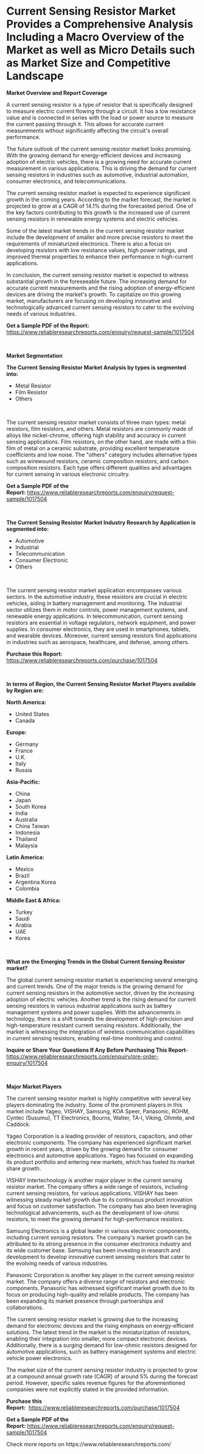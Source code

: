 <p><h1>Current Sensing Resistor Market Provides a Comprehensive Analysis Including a Macro Overview of the Market as well as Micro Details such as Market Size and Competitive Landscape</h1></p><p><strong>Market Overview and Report Coverage</strong></p>
<p><p>A current sensing resistor is a type of resistor that is specifically designed to measure electric current flowing through a circuit. It has a low resistance value and is connected in series with the load or power source to measure the current passing through it. This allows for accurate current measurements without significantly affecting the circuit's overall performance.</p><p>The future outlook of the current sensing resistor market looks promising. With the growing demand for energy-efficient devices and increasing adoption of electric vehicles, there is a growing need for accurate current measurement in various applications. This is driving the demand for current sensing resistors in industries such as automotive, industrial automation, consumer electronics, and telecommunications.</p><p>The current sensing resistor market is expected to experience significant growth in the coming years. According to the market forecast, the market is projected to grow at a CAGR of 14.1% during the forecasted period. One of the key factors contributing to this growth is the increased use of current sensing resistors in renewable energy systems and electric vehicles.</p><p>Some of the latest market trends in the current sensing resistor market include the development of smaller and more precise resistors to meet the requirements of miniaturized electronics. There is also a focus on developing resistors with low resistance values, high power ratings, and improved thermal properties to enhance their performance in high-current applications.</p><p>In conclusion, the current sensing resistor market is expected to witness substantial growth in the foreseeable future. The increasing demand for accurate current measurements and the rising adoption of energy-efficient devices are driving the market's growth. To capitalize on this growing market, manufacturers are focusing on developing innovative and technologically advanced current sensing resistors to cater to the evolving needs of various industries.</p></p>
<p><strong>Get a Sample PDF of the Report:</strong> <a href="https://www.reliableresearchreports.com/enquiry/request-sample/1017504">https://www.reliableresearchreports.com/enquiry/request-sample/1017504</a></p>
<p>&nbsp;</p>
<p><strong>Market Segmentation</strong></p>
<p><strong>The Current Sensing Resistor Market Analysis by types is segmented into:</strong></p>
<p><ul><li>Metal Resistor</li><li>Film Resistor</li><li>Others</li></ul></p>
<p>&nbsp;</p>
<p><p>The current sensing resistor market consists of three main types: metal resistors, film resistors, and others. Metal resistors are commonly made of alloys like nickel-chrome, offering high stability and accuracy in current sensing applications. Film resistors, on the other hand, are made with a thin film of metal on a ceramic substrate, providing excellent temperature coefficients and low noise. The "others" category includes alternative types such as wirewound resistors, ceramic composition resistors, and carbon composition resistors. Each type offers different qualities and advantages for current sensing in various electronic circuitry.</p></p>
<p><strong>Get a Sample PDF of the Report:</strong>&nbsp;<a href="https://www.reliableresearchreports.com/enquiry/request-sample/1017504">https://www.reliableresearchreports.com/enquiry/request-sample/1017504</a></p>
<p>&nbsp;</p>
<p><strong>The Current Sensing Resistor Market Industry Research by Application is segmented into:</strong></p>
<p><ul><li>Automotive</li><li>Industrial</li><li>Telecommunication</li><li>Consumer Electronic</li><li>Others</li></ul></p>
<p>&nbsp;</p>
<p><p>The current sensing resistor market application encompasses various sectors. In the automotive industry, these resistors are crucial in electric vehicles, aiding in battery management and monitoring. The industrial sector utilizes them in motor controls, power management systems, and renewable energy applications. In telecommunication, current sensing resistors are essential in voltage regulators, network equipment, and power supplies. In consumer electronics, they are used in smartphones, tablets, and wearable devices. Moreover, current sensing resistors find applications in industries such as aerospace, healthcare, and defense, among others.</p></p>
<p><strong>Purchase this Report:</strong>&nbsp; <a href="https://www.reliableresearchreports.com/purchase/1017504">https://www.reliableresearchreports.com/purchase/1017504</a></p>
<p>&nbsp;</p>
<p><strong>In terms of Region, the Current Sensing Resistor Market Players available by Region are:</strong></p>
<p>
    <p> <strong> North America: </strong>
        <ul>
            <li>United States</li>
            <li>Canada</li>
        </ul>
        </p> 
    <p> <strong> Europe: </strong>
        <ul>
            <li>Germany</li>
            <li>France</li>
            <li>U.K.</li>
            <li>Italy</li>
            <li>Russia</li>
        </ul>
        </p> 
    <p> <strong> Asia-Pacific: </strong>
        <ul>
            <li>China</li>
            <li>Japan</li>
            <li>South Korea</li>
            <li>India</li>
            <li>Australia</li>
            <li>China Taiwan</li>
            <li>Indonesia</li>
            <li>Thailand</li>
            <li>Malaysia</li>
        </ul>
        </p> 
    <p> <strong> Latin America: </strong>
        <ul>
            <li>Mexico</li>
            <li>Brazil</li>
            <li>Argentina Korea</li>
            <li>Colombia</li>
        </ul>
        </p> 
    <p> <strong> Middle East & Africa: </strong>
        <ul>
            <li>Turkey</li>
            <li>Saudi</li>
            <li>Arabia</li>
            <li>UAE</li>
            <li>Korea</li>
        </ul>
    </p>
    </p>
<p>&nbsp;</p>
<p><strong>What are the Emerging Trends in the Global Current Sensing Resistor market?</strong></p>
<p><p>The global current sensing resistor market is experiencing several emerging and current trends. One of the major trends is the growing demand for current sensing resistors in the automotive sector, driven by the increasing adoption of electric vehicles. Another trend is the rising demand for current sensing resistors in various industrial applications such as battery management systems and power supplies. With the advancements in technology, there is a shift towards the development of high-precision and high-temperature resistant current sensing resistors. Additionally, the market is witnessing the integration of wireless communication capabilities in current sensing resistors, enabling real-time monitoring and control.</p></p>
<p><strong>Inquire or Share Your Questions If Any Before Purchasing This Report</strong>- <a href="https://www.reliableresearchreports.com/enquiry/pre-order-enquiry/1017504">https://www.reliableresearchreports.com/enquiry/pre-order-enquiry/1017504</a></p>
<p>&nbsp;</p>
<p><strong>Major Market Players</strong></p>
<p><p>The current sensing resistor market is highly competitive with several key players dominating the industry. Some of the prominent players in this market include Yageo, VISHAY, Samsung, KOA Speer, Panasonic, ROHM, Cyntec (Susumu), TT Electronics, Bourns, Walter, TA-I, Viking, Ohmite, and Caddock.</p><p>Yageo Corporation is a leading provider of resistors, capacitors, and other electronic components. The company has experienced significant market growth in recent years, driven by the growing demand for consumer electronics and automotive applications. Yageo has focused on expanding its product portfolio and entering new markets, which has fueled its market share growth.</p><p>VISHAY Intertechnology is another major player in the current sensing resistor market. The company offers a wide range of resistors, including current sensing resistors, for various applications. VISHAY has been witnessing steady market growth due to its continuous product innovation and focus on customer satisfaction. The company has also been leveraging technological advancements, such as the development of low-ohmic resistors, to meet the growing demand for high-performance resistors.</p><p>Samsung Electronics is a global leader in various electronic components, including current sensing resistors. The company's market growth can be attributed to its strong presence in the consumer electronics industry and its wide customer base. Samsung has been investing in research and development to develop innovative current sensing resistors that cater to the evolving needs of various industries.</p><p>Panasonic Corporation is another key player in the current sensing resistor market. The company offers a diverse range of resistors and electronic components. Panasonic has witnessed significant market growth due to its focus on producing high-quality and reliable products. The company has been expanding its market presence through partnerships and collaborations.</p><p>The current sensing resistor market is growing due to the increasing demand for electronic devices and the rising emphasis on energy-efficient solutions. The latest trend in the market is the miniaturization of resistors, enabling their integration into smaller, more compact electronic devices. Additionally, there is a surging demand for low-ohmic resistors designed for automotive applications, such as battery management systems and electric vehicle power electronics.</p><p>The market size of the current sensing resistor industry is projected to grow at a compound annual growth rate (CAGR) of around 5% during the forecast period. However, specific sales revenue figures for the aforementioned companies were not explicitly stated in the provided information.</p></p>
<p><strong>Purchase this Report:</strong>&nbsp;&nbsp;<a href="https://www.reliableresearchreports.com/purchase/1017504">https://www.reliableresearchreports.com/purchase/1017504</a></p>
<p></p>
<p><strong>Get a Sample PDF of the Report:</strong>&nbsp;<a href="https://www.reliableresearchreports.com/enquiry/request-sample/1017504">https://www.reliableresearchreports.com/enquiry/request-sample/1017504</a></p>
<p>Check more reports on https://www.reliableresearchreports.com/</p>